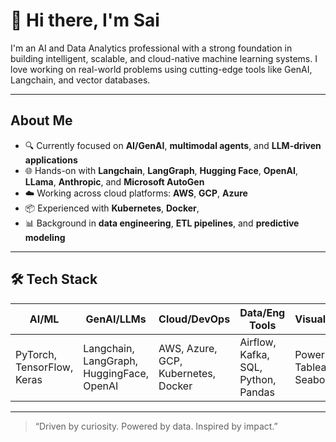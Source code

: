 # 👋 Hi there, I'm Sai 

I'm an AI and Data Analytics professional with a strong foundation in building intelligent, scalable, and cloud-native machine learning systems. I love working on real-world problems using cutting-edge tools like GenAI, Langchain, and vector databases.

---

## About Me

- 🔍 Currently focused on **AI/GenAI**, **multimodal agents**, and **LLM-driven applications**
- 🌐 Hands-on with **Langchain**, **LangGraph**, **Hugging Face**, **OpenAI**, **LLama**, **Anthropic**, and **Microsoft AutoGen**
- ☁️ Working across cloud platforms: **AWS**, **GCP**, **Azure**
- 📦 Experienced with **Kubernetes**, **Docker**, 
- 📊 Background in **data engineering**, **ETL pipelines**, and **predictive modeling**

---

## 🛠️ Tech Stack

| AI/ML       | GenAI/LLMs                 | Cloud/DevOps        | Data/Eng Tools     | Visualization      |
|-------------|----------------------------|----------------------|---------------------|---------------------|
| PyTorch, TensorFlow, Keras | Langchain, LangGraph, HuggingFace, OpenAI | AWS, Azure, GCP, Kubernetes, Docker | Airflow, Kafka, SQL, Python, Pandas | Power BI, Tableau, Seaborn |

---

> “Driven by curiosity. Powered by data. Inspired by impact.” 

